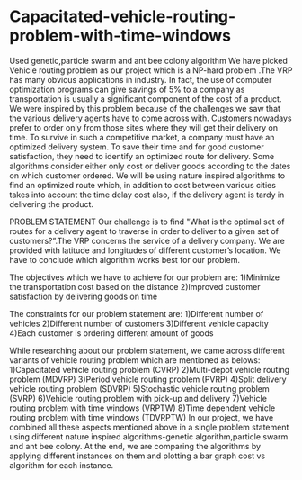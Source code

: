 # Capacitated-vehicle-routing-problem-with-time-windows
Used genetic,particle swarm and ant bee colony algorithm
We have picked Vehicle routing problem as our project which is a NP-hard problem .The VRP has many obvious applications in industry. In fact, the use of computer optimization programs can give savings of 5% to a company as transportation is usually a significant component of the cost of a product.
We were inspired by this problem because of the challenges we saw that the various delivery agents have to come across with. Customers nowadays prefer to order only from those sites where they will get their delivery on time. To survive in such a competitive market, a company must have an optimized delivery system.
To save their time and for good customer satisfaction, they need to identify an optimized route for delivery. Some algorithms consider either only cost or deliver goods according to the dates on which customer ordered.
We will be using nature inspired algorithms to find an optimized route which, in addition to cost between various cities takes into account the time delay cost also, if the delivery agent is tardy in delivering the product. 

PROBLEM STATEMENT
Our challenge is to find "What is the optimal set of routes for a delivery agent to traverse in order to deliver to a given set of customers?”.The VRP concerns the service of a delivery company.
We are provided with latitude and longitudes of different customer’s location. We have to conclude which algorithm works best for our problem.

The objectives which we have to achieve for our problem are:
1)Minimize the transportation cost based on the distance
2)Improved customer satisfaction by delivering goods on time

The constraints for our problem statement are:
1)Different number of vehicles
2)Different number of customers
3)Different vehicle capacity
4)Each customer is ordering different amount of goods


While researching about our problem statement, we came across different variants of vehicle routing problem which are mentioned as belows:
1)Capacitated vehicle routing problem (CVRP)
2)Multi-depot vehicle routing problem (MDVRP)
3)Period vehicle routing problem (PVRP)
4)Split delivery vehicle routing problem (SDVRP)
5)Stochastic vehicle routing problem (SVRP)
6)Vehicle routing problem with pick-up and delivery 
7)Vehicle routing problem with time windows (VRPTW)
8)Time dependent vehicle routing problem with time windows (TDVRPTW)
In our project, we have combined all these aspects mentioned above in a single problem statement using different nature inspired algorithms-genetic algorithm,particle swarm and ant bee colony.
At the end, we are comparing the algorithms by applying different instances on them and plotting a bar graph cost vs algorithm for each instance.
